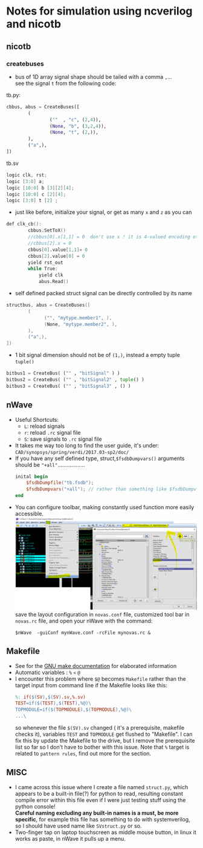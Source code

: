 # Notes for simulation using ncverilog and nicotb


## nicotb
### createbuses
* bus of 1D array signal shape should be tailed with a comma `,`...\
see the signal `t` from the following code:

tb.py:
```python
cbbus, abus = CreateBuses([             
        (                               
                (""  , "c", (2,4)),     
                (None, "b", (3,2,4)),   
                (None, "t", (2,)),      
        ),                              
        ("a",),                         
])                                      
```
tb.sv
```verilog                               
logic clk, rst;                
logic [3:0] a;                 
logic [10:0] b [3][2][4];      
logic [10:0] c [2][4];         
logic [3:0] t [2] ;            
```
* just like before, initialize your signal, or get as many `x` and `z` as you can
```verilog
def clk_cb():                
        cbbus.SetToX()       
        //cbbus[0].x[1,1] = 0  don't use x ! it is 4-valued encoding of x
        //cbbus[2].x = 0       
        cbbus[0].value[1,1]= 0
        cbbus[2].value[0] = 0
        yield rst_out        
        while True:          
            yield clk        
            abus.Read()      
```
* self defined packed struct signal can be directly controlled by its name
```verilog
structbus, abus = CreateBuses([
        (  
              ("", "mytype.member1", ),
              (None, "mytype.member2", ),
        ),
        ("a",),
])
```
* 1 bit signal dimension should not be of `(1,)`, instead a empty tuple `tuple()`
```python
bitbus1 = CreateBus( ("" , "bitSignal" ) )
bitbus2 = CreateBus( ("" , "bitSignal2" , tuple() )
bitbus3 = CreateBus( ("" , "bitSignal3" , () )
```

## nWave
* Useful Shortcuts:
  * `L`: reload signals
  * `r`: reload `.rc` signal file
  * `S`: save signals to `.rc` signal file
* It takes me way too long to find the user guide, it's under: `CAD/synopsys/spring/verdi/2017.03-sp2/doc/`
* If you have any self defined type, struct,`$fsdbDumpvars()` arguments should be `"+all"`..................
  ```verilog
  inital begin
      $fsdbDumpfile("tb.fsdb");
      $fsdbDumpvars("+all"); // rather than something like $fsdbDumpvars(0,tb,'+mda');
  end
  ```
* You can configure toolbar, making constantly used function more easily accessible.
![toolbar](images/nWave_Custom_toolbar.png)
  save the layout configuration in `novas.conf` file, customized tool bar in `novas.rc` file, and open your nWave with the command:
  ```shell
  $nWave  -guiConf mynWave.conf -rcFile mynovas.rc &
  ```
## Makefile
* See for the [GNU make documentation](http://www.gnu.org/software/make/manual/make.html#Goals) for elaborated information
* Automatic variables : `%` `<` `@` 
* I encounter this problem where `$@` becomes `Makefile` rather than the target input from command line if the Makefile looks like this:
    ```Makefile
    %: if($(SV),$(SV).sv,%.sv)
    TEST=if($(TEST),$(TEST),%@)\
    TOPMODULE=if($(TOPMODULE),$(TOPMODULE),%@)\
    ...\
    ```
    so whenever the file `$(SV).sv` changed ( it's a prerequisite, makefile checks it), variables `TEST` and `TOPMODULE` get flushed to "Makefile".
I can fix this by update the Makefile to the drive, but I remove the prerequisite list so far so I don't have to bother with this issue. Note that
`%` target is related to ``pattern rules``, find out more for the section.
## MISC
* I came across this issue where I create a file named `struct.py`, which appears to be a built-in file(?) for 
python to read, resulting constant compile error within this file even if I were just testing stuff using the python console!  
**Careful naming excluding any built-in names is a must, be more specific**, for example this file has something to do with systemverilog,
so I should have used name like `SVstruct.py` or so.
* Two-finger tap on laptop touchscreen as middle mouse button, in linux it works as paste, in nWave it pulls up a menu.
